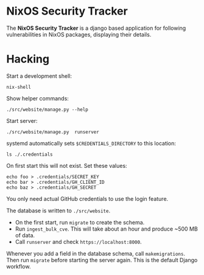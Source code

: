 # NixOS Security Tracker

The **NixOS Security Tracker** is a django based application for following vulnerabilities in NixOS packages, displaying their details.

# Hacking

Start a development shell:

```console
nix-shell
```

Show helper commands:

```console
./src/website/manage.py --help
```

Start server:

```console
./src/website/manage.py  runserver
```

systemd automatically sets `$CREDENTIALS_DIRECTORY` to this location:

```
ls ./.credentials
```

On first start this will not exist. Set these values:

```console
echo foo > .credentials/SECRET_KEY
echo bar > .credentials/GH_CLIENT_ID
echo baz > .credentials/GH_SECRET
```

You only need actual GitHub credentials to use the login feature.

The database is written to `./src/website`.

- On the first start, run `migrate` to create the schema.
- Run `ingest_bulk_cve`. This will take about an hour and produce ~500 MB of data.
- Call `runserver` and check `https://localhost:8000`.

Whenever you add a field in the database schema, call `makemigrations`.
Then run `migrate` before starting the server again.
This is the default Django workflow.
